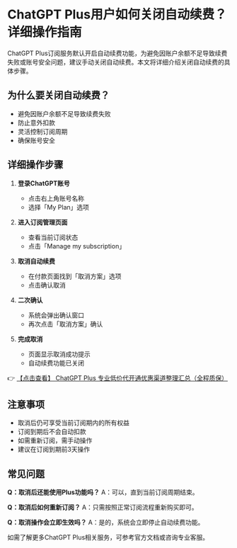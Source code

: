 # ChatGPT Plus用户如何关闭自动续费？详细操作指南

ChatGPT Plus订阅服务默认开启自动续费功能，为避免因账户余额不足导致续费失败或账号安全问题，建议手动关闭自动续费。本文将详细介绍关闭自动续费的具体步骤。

## 为什么要关闭自动续费？

- 避免因账户余额不足导致续费失败
- 防止意外扣款
- 灵活控制订阅周期
- 确保账号安全

## 详细操作步骤

1. **登录ChatGPT账号**
   - 点击右上角账号名称
   - 选择「My Plan」选项

2. **进入订阅管理页面**
   - 查看当前订阅状态
   - 点击「Manage my subscription」

3. **取消自动续费**
   - 在付款页面找到「取消方案」选项
   - 点击确认取消

4. **二次确认**
   - 系统会弹出确认窗口
   - 再次点击「取消方案」确认

5. **完成取消**
   - 页面显示取消成功提示
   - 自动续费功能已关闭

👉 [【点击查看】 ChatGPT Plus 专业低价代开通优惠渠道整理汇总（全程质保）](https://bit.ly/DaiKai)

## 注意事项

- 取消后仍可享受当前订阅期内的所有权益
- 订阅到期后不会自动扣款
- 如需重新订阅，需手动操作
- 建议在订阅到期前3天操作

## 常见问题

**Q：取消后还能使用Plus功能吗？**
A：可以，直到当前订阅周期结束。

**Q：取消后如何重新订阅？**
A：只需按照正常订阅流程重新购买即可。

**Q：取消操作会立即生效吗？**
A：是的，系统会立即停止自动续费功能。

如需了解更多ChatGPT Plus相关服务，可参考官方文档或咨询专业客服。